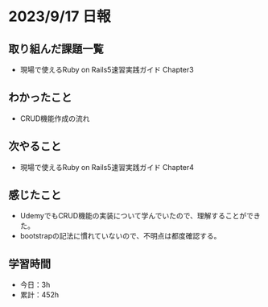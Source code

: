 # 2023/9/17 日報
## 取り組んだ課題一覧
- 現場で使えるRuby on Rails5速習実践ガイド Chapter3

## わかったこと
- CRUD機能作成の流れ
  
## 次やること
- 現場で使えるRuby on Rails5速習実践ガイド Chapter4

## 感じたこと
- UdemyでもCRUD機能の実装について学んでいたので、理解することができた。
- bootstrapの記法に慣れていないので、不明点は都度確認する。

## 学習時間
- 今日：3h
- 累計：452h
